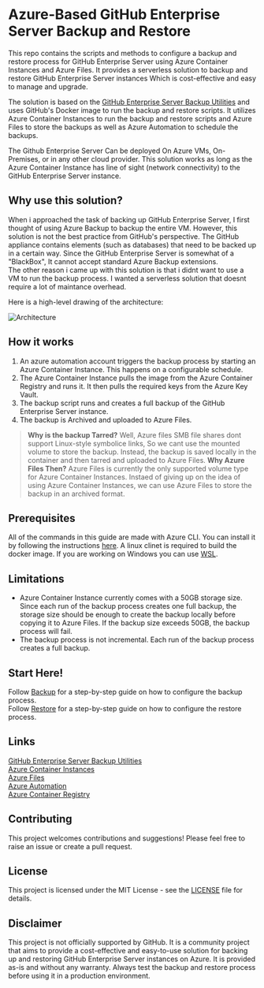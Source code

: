 # Azure-Based GitHub Enterprise Server Backup and Restore

This repo contains the scripts and methods to configure a backup and restore process for GitHub Enterprise Server using Azure Container Instances and Azure Files.
It provides a serverless solution to backup and restore GitHub Enterprise Server instances Which is cost-effective and easy to manage and upgrade.

The solution is based on the [GitHub Enterprise Server Backup Utilities](https://github.com/github/backup-utils) and uses GitHub's Docker image to run the backup and restore scripts. It utilizes Azure Container Instances to run the backup and restore scripts and Azure Files to store the backups as well as Azure Automation to schedule the backups.

The Github Enterprise Server Can be deployed On Azure VMs, On-Premises, or in any other cloud provider. This solution works as long as the Azure Container Instance has line of sight (network connectivity) to the GitHub Enterprise Server instance.

## Why use this solution?
When i approached the task of backing up GitHub Enterprise Server, I first thought of using Azure Backup to backup the entire VM. However, this solution is not the best practice from GitHub's perspective. The GitHub appliance contains elements (such as databases) that need to be backed up in a certain way. Since the GitHub Enterprise Server is somewhat of a "BlackBox", It cannot accept standard Azure Backup extensions.  
The other reason i came up with this solution is that i didnt want to use a VM to run the backup process. I wanted a serverless solution that doesnt require a lot of maintance overhead.

Here is a high-level drawing of the architecture:

![Architecture](./images/architecture.png)

## How it works

1. An azure automation account triggers the backup process by starting an Azure Container Instance. This happens on a configurable schedule.
2. The Azure Container Instance pulls the image from the Azure Container Registry and runs it. It then pulls the required keys from the Azure Key Vault.
3. The backup script runs and creates a full backup of the GitHub Enterprise Server instance.
4. The backup is Archived and uploaded to Azure Files.
> **Why is the backup Tarred?** Well, Azure files SMB file shares dont support Linux-style symbolice links, So we cant use the mounted volume to store the backup. Instead, the backup is saved locally in the container and then tarred and uploaded to Azure Files.
> **Why Azure Files Then?** Azure Files is currently the only supported volume type for Azure Container Instances. Instaed of giving up on the idea of using Azure Container Instances, we can use Azure Files to store the backup in an archived format.

## Prerequisites
All of the commands in this guide are made with Azure CLI. You can install it by following the instructions [here](https://docs.microsoft.com/en-us/cli/azure/install-azure-cli).
A linux clinet is required to build the docker image. If you are working on Windows you can use [WSL](https://docs.microsoft.com/en-us/windows/wsl/install).

## Limitations
- Azure Container Instance currently comes with a 50GB storage size. Since each run of the backup process creates one full backup, the storage size should be enough to create the backup locally before copying it to Azure Files. If the backup size exceeds 50GB, the backup process will fail.
- The backup process is not incremental. Each run of the backup process creates a full backup.

## Start Here!
Follow [Backup](./Backup/README.md) for a step-by-step guide on how to configure the backup process.  
Follow [Restore](./Restore/README.md) for a step-by-step guide on how to configure the restore process.

## Links
[GitHub Enterprise Server Backup Utilities](https://github.com/github/backup-utils)  
[Azure Container Instances](https://learn.microsoft.com/en-us/azure/container-instances/)  
[Azure Files](https://learn.microsoft.com/en-us/azure/storage/files/)  
[Azure Automation](https://learn.microsoft.com/en-us/azure/automation/)  
[Azure Container Registry](https://learn.microsoft.com/en-us/azure/container-registry/)  


## Contributing
This project welcomes contributions and suggestions! Please feel free to raise an issue or create a pull request.

## License
This project is licensed under the MIT License - see the [LICENSE](./LICENSE) file for details.

## Disclaimer
This project is not officially supported by GitHub. It is a community project that aims to provide a cost-effective and easy-to-use solution for backing up and restoring GitHub Enterprise Server instances on Azure. It is provided as-is and without any warranty. Always test the backup and restore process before using it in a production environment.